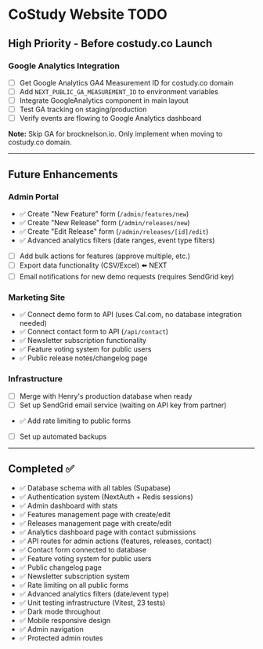 # CoStudy Website TODO

## High Priority - Before costudy.co Launch

### Google Analytics Integration
- [ ] Get Google Analytics GA4 Measurement ID for costudy.co domain
- [ ] Add `NEXT_PUBLIC_GA_MEASUREMENT_ID` to environment variables
- [ ] Integrate GoogleAnalytics component in main layout
- [ ] Test GA tracking on staging/production
- [ ] Verify events are flowing to Google Analytics dashboard

**Note:** Skip GA for brocknelson.io. Only implement when moving to costudy.co domain.

---

## Future Enhancements

### Admin Portal
- ✅ Create "New Feature" form (`/admin/features/new`)
- ✅ Create "New Release" form (`/admin/releases/new`)
- ✅ Create "Edit Release" form (`/admin/releases/[id]/edit`)
- ✅ Advanced analytics filters (date ranges, event type filters)
- [ ] Add bulk actions for features (approve multiple, etc.)
- [ ] Export data functionality (CSV/Excel) ⬅️ NEXT
- [ ] Email notifications for new demo requests (requires SendGrid key)

### Marketing Site
- ✅ Connect demo form to API (uses Cal.com, no database integration needed)
- ✅ Connect contact form to API (`/api/contact`)
- ✅ Newsletter subscription functionality
- ✅ Feature voting system for public users
- ✅ Public release notes/changelog page

### Infrastructure
- [ ] Merge with Henry's production database when ready
- [ ] Set up SendGrid email service (waiting on API key from partner)
- ✅ Add rate limiting to public forms
- [ ] Set up automated backups

---

## Completed ✅
- ✅ Database schema with all tables (Supabase)
- ✅ Authentication system (NextAuth + Redis sessions)
- ✅ Admin dashboard with stats
- ✅ Features management page with create/edit
- ✅ Releases management page with create/edit
- ✅ Analytics dashboard page with contact submissions
- ✅ API routes for admin actions (features, releases, contact)
- ✅ Contact form connected to database
- ✅ Feature voting system for public users
- ✅ Public changelog page
- ✅ Newsletter subscription system
- ✅ Rate limiting on all public forms
- ✅ Advanced analytics filters (date/event type)
- ✅ Unit testing infrastructure (Vitest, 23 tests)
- ✅ Dark mode throughout
- ✅ Mobile responsive design
- ✅ Admin navigation
- ✅ Protected admin routes
